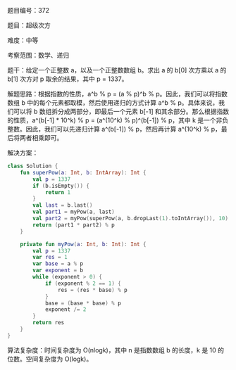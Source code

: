 题目编号：372

题目：超级次方

难度：中等

考察范围：数学、递归

题干：给定一个正整数 a，以及一个正整数数组 b。求出 a 的 b[0] 次方乘以 a 的 b[1] 次方对 p 取余的结果，其中 p = 1337。

解题思路：根据指数的性质，a^b % p = (a % p)^b % p。因此，我们可以将指数数组 b 中的每个元素都取模，然后使用递归的方式计算 a^b % p。具体来说，我们可以将 b 数组拆分成两部分，即最后一个元素 b[-1] 和其余部分。那么根据指数的性质，a^(b[-1] * 10^k) % p = (a^(10^k) % p)^(b[-1]) % p，其中 k 是一个非负整数。因此，我们可以先递归计算 a^(b[-1]) % p，然后再计算 a^(10^k) % p，最后将两者相乘即可。

解决方案：

```kotlin
class Solution {
    fun superPow(a: Int, b: IntArray): Int {
        val p = 1337
        if (b.isEmpty()) {
            return 1
        }
        val last = b.last()
        val part1 = myPow(a, last)
        val part2 = myPow(superPow(a, b.dropLast(1).toIntArray()), 10)
        return (part1 * part2) % p
    }

    private fun myPow(a: Int, b: Int): Int {
        val p = 1337
        var res = 1
        var base = a % p
        var exponent = b
        while (exponent > 0) {
            if (exponent % 2 == 1) {
                res = (res * base) % p
            }
            base = (base * base) % p
            exponent /= 2
        }
        return res
    }
}
```

算法复杂度：时间复杂度为 O(nlogk)，其中 n 是指数数组 b 的长度，k 是 10 的位数。空间复杂度为 O(logk)。